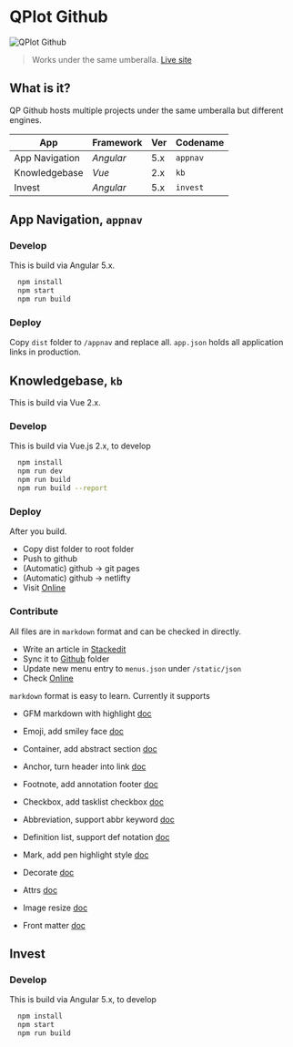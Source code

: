 # QPlot Github
![QPlot Github](https://s3.amazonaws.com/qp-photo/qp-github-appnav.PNG)

> Works under the same umberalla. [Live site](http://qplot.com)

## What is it?

QP Github hosts multiple projects under the same umberalla but different engines.

| App            | Framework | Ver  | Codename   |
|----------------| ----------|------|------------|
| App Navigation | *Angular* | 5.x  | `appnav`   |
| Knowledgebase  | *Vue*     | 2.x  | `kb`       |
| Invest         | *Angular* | 5.x  | `invest`   |

## App Navigation, `appnav`

### Develop

This is build via Angular 5.x.

``` bash
  npm install
  npm start
  npm run build
```

### Deploy

Copy `dist` folder to `/appnav` and replace all. `app.json` holds all application links in production.

## Knowledgebase, `kb`

This is build via Vue 2.x.

### Develop

This is build via Vue.js 2.x, to develop

``` bash
  npm install
  npm run dev
  npm run build
  npm run build --report
```

### Deploy

After you build. 

- Copy dist folder to root folder
- Push to github
- (Automatic) github -> git pages
- (Automatic) github -> netlifty
- Visit [Online](https://qplot.com/kb/index.html)

### Contribute

All files are in `markdown` format and can be checked in directly. 

- Write an article in [Stackedit](https://stackedit.io/app) 
- Sync it to [Github](https://github.com/windmaomao/windmaomao.github.io) folder
- Update new menu entry to `menus.json` under `/static/json`
- Check [Online](https://windmaomao.github.io)

`markdown` format is easy to learn. Currently it supports

- GFM markdown with highlight [doc](https://github.com/adam-p/markdown-here/wiki/Markdown-Cheatsheet)
- Emoji, add smiley face [doc](https://gist.github.com/rxaviers/7360908)
- Container, add abstract section [doc](https://github.com/markdown-it/markdown-it-container)
- Anchor, turn header into link [doc](https://github.com/valeriangalliat/markdown-it-anchor)
- Footnote, add annotation footer [doc](https://github.com/markdown-it/markdown-it-footnote)
- Checkbox, add tasklist checkbox [doc](https://github.com/mcecot/markdown-it-checkbox)
- Abbreviation, support abbr keyword [doc](https://github.com/markdown-it/markdown-it-abbr)
- Definition list, support def notation [doc](https://github.com/markdown-it/markdown-it-deflist)
- Mark, add pen highlight style [doc](https://github.com/markdown-it/markdown-it-mark)

- Decorate [doc](https://github.com/rstacruz/markdown-it-decorate)
- Attrs [doc](https://github.com/arve0/markdown-it-attrs)
- Image resize [doc](https://github.com/tatsy/markdown-it-imsize)
- Front matter [doc](https://github.com/craigdmckenna/markdown-it-front-matter)

## Invest

### Develop

This is build via Angular 5.x, to develop

``` bash
  npm install
  npm start
  npm run build
```




